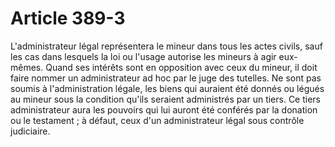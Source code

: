 # Article 389-3

L'administrateur légal représentera le mineur dans tous les actes civils, sauf les cas dans lesquels la loi ou l'usage autorise les mineurs à agir eux-mêmes.   Quand ses intérêts sont en opposition avec ceux du mineur, il doit faire nommer un administrateur ad hoc par le juge des tutelles.   Ne sont pas soumis à l'administration légale, les biens qui auraient été donnés ou légués au mineur sous la condition qu'ils seraient administrés par un tiers. Ce tiers administrateur aura les pouvoirs qui lui auront été conférés par la donation ou le testament ; à défaut, ceux d'un administrateur légal sous contrôle judiciaire.